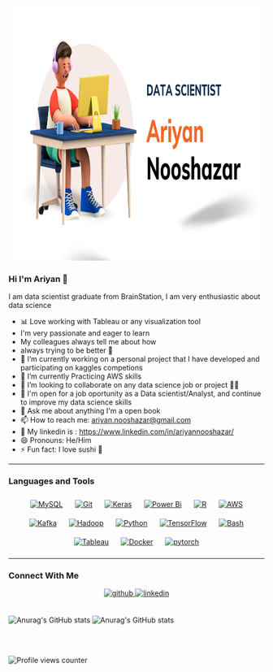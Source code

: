 <img src="https://github.com/Arita09/Arita09/blob/main/COVER%201%20(1).png" alt="COVER" width="700" height="500">

### Hi I'm Ariyan 👋
I am data scientist graduate from BrainStation, I am very enthusiastic about data science
- :bar_chart: Love working with Tableau or any visualization tool
- I'm very passionate and eager to learn
- My colleagues always tell me about how 
- always trying to be better 💪 	
- 🔭 I’m currently working on a personal project that I have developed and participating on kaggles competions
- 🌱 I’m currently Practicing AWS skills
- 👯 I’m looking to collaborate on any data science job or project 👨‍🔬
- 🙂 I'm open for a job oportunity as a Data scientist/Analyst, and continue to improve my data science skills
- 💬 Ask me about anything I'm a open book
- 📫 How to reach me: ariyan.nooshazar@gmail.com
- 🔗 My linkedin is : https://www.linkedin.com/in/ariyannooshazar/
- 😄 Pronouns: He/Him
- ⚡ Fun fact: I love sushi 🍣

---

### Languages and Tools  
<div align="center">  
<a href="https://www.mysql.com/" target="_blank"><img style="margin: 10px" src="https://profilinator.rishav.dev/skills-assets/mysql-original-wordmark.svg" alt="MySQL" height="50" /></a>  
<a href="https://github.com/" target="_blank"><img style="margin: 10px" src="https://profilinator.rishav.dev/skills-assets/git-scm-icon.svg" alt="Git" height="50" /></a>  
<a href="https://keras.io/" target="_blank"><img style="margin: 10px" src="https://profilinator.rishav.dev/skills-assets/keras.png" alt="Keras" height="50" /></a>  
<a href="https://powerbi.microsoft.com/en-us/" target="_blank"><img style="margin: 10px" src="https://profilinator.rishav.dev/skills-assets/powerbi.png" alt="Power Bi" height="50" /></a>  
<a href="https://www.r-project.org/" target="_blank"><img style="margin: 10px" src="https://profilinator.rishav.dev/skills-assets/r.svg" alt="R" height="50" /></a>  
<a href="https://aws.amazon.com/" target="_blank"><img style="margin: 10px" src="https://profilinator.rishav.dev/skills-assets/amazonwebservices-original-wordmark.svg" alt="AWS" height="50" /></a>  
<a href="https://kafka.apache.org/" target="_blank"><img style="margin: 10px" src="https://profilinator.rishav.dev/skills-assets/apache_kafka-icon.svg" alt="Kafka" height="50" /></a>  
<a href="https://hadoop.apache.org/" target="_blank"><img style="margin: 10px" src="https://profilinator.rishav.dev/skills-assets/apache_hadoop-icon.svg" alt="Hadoop" height="50" /></a>  
<a href="https://www.python.org/" target="_blank"><img style="margin: 10px" src="https://profilinator.rishav.dev/skills-assets/python-original.svg" alt="Python" height="50" /></a>  
<a href="https://www.tensorflow.org/" target="_blank"><img style="margin: 10px" src="https://profilinator.rishav.dev/skills-assets/tensorflow-icon.svg" alt="TensorFlow" height="50" /></a>  
<a href="https://www.gnu.org/software/bash/" target="_blank"><img style="margin: 10px" src="https://profilinator.rishav.dev/skills-assets/gnu_bash-icon.svg" alt="Bash" height="50" /></a>  
<a href="https://www.tableau.com/" target="_blank"><img style="margin: 10px" src="https://profilinator.rishav.dev/skills-assets/tableau.svg" alt="Tableau" height="50" /></a>  
<a href="https://www.docker.com/" target="_blank"><img style="margin: 10px" src="https://profilinator.rishav.dev/skills-assets/docker-original-wordmark.svg" alt="Docker" height="50" /></a>  
<a href="https://pytorch.org/" target="_blank"><img style="margin: 10px" src="https://profilinator.rishav.dev/skills-assets/pytorch-icon.svg" alt="pytorch" height="50" /></a>  
</div>  


---
### Connect With Me  
<div align="center">
<a href="https://github.com/https://github.com/Arita09" target="_blank">
<img src=https://img.shields.io/badge/github-%2324292e.svg?&style=for-the-badge&logo=github&logoColor=white alt=github style="margin-bottom: 5px;" />
</a>
<a href="https://linkedin.com/in/https://www.linkedin.com/in/ariyannooshazar/" target="_blank">
<img src=https://img.shields.io/badge/linkedin-%231E77B5.svg?&style=for-the-badge&logo=linkedin&logoColor=white alt=linkedin style="margin-bottom: 5px;" />
</a>  
</div>  
  


<br/>

![Anurag's GitHub stats](https://github-readme-stats.vercel.app/api?username=Arita09&theme=aura_dark&show_icons=true)
![Anurag's GitHub stats](https://github-readme-stats.vercel.app/api/top-langs/?username=Arita09&theme=aura_dark&show_icons=true)

<br/>
<br/> 


![Profile views counter](https://komarev.com/ghpvc/?username=Arita09&&style=flat-square)  
